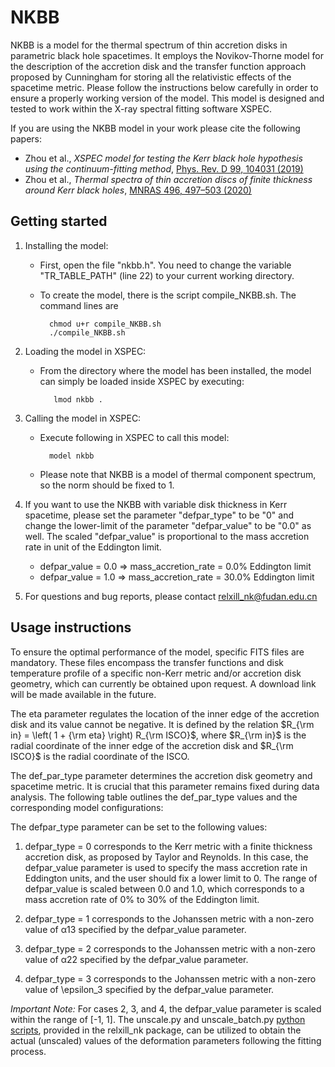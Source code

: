 # NKBB

NKBB is a model for the thermal spectrum of thin accretion disks in parametric black hole spacetimes. It employs the Novikov-Thorne model for the description of the accretion disk and the transfer function approach proposed by Cunningham for storing all the relativistic effects of the spacetime metric. Please follow the instructions below carefully in order to ensure a properly working version of the model. This model is designed and tested to work within the X-ray spectral fitting software XSPEC.   
    
If you are using the NKBB model in your work please cite the following papers:    
* Zhou et al., _XSPEC model for testing the Kerr black hole hypothesis using the continuum-fitting method_, [Phys. Rev. D 99, 104031 (2019)](https://doi.org/10.1103/PhysRevD.99.104031)
* Zhou et al., _Thermal spectra of thin accretion discs of finite thickness around Kerr black holes_, [MNRAS 496, 497–503 (2020)](https://doi.org/10.1093/mnras/staa1591)

## Getting started

1. Installing the model:    
    * First, open the file "nkbb.h". You need to change the variable 
    "TR_TABLE_PATH" (line 22) to your current working directory.
    * To create the model, there is the script compile_NKBB.sh. The command lines are
         
            chmod u+r compile_NKBB.sh
            ./compile_NKBB.sh

2. Loading the model in XSPEC:
    * From the directory where the model has been installed, the model can
    simply be loaded inside XSPEC by executing:
  
             lmod nkbb .

3. Calling the model in XSPEC:
    * Execute following in XSPEC to call this model:
     
            model nkbb
    * Please note that NKBB is a model of thermal component spectrum, so the
    norm should be fixed to 1.
    
4. If you want to use the NKBB with variable disk thickness in Kerr spacetime, 
    please set the parameter "defpar_type" to be "0" and change the lower-limit 
    of the parameter "defpar_value" to be "0.0" as well. The scaled "defpar_value"
    is proportional to the mass accretion rate in unit of the Eddington limit.    
    * defpar_value = 0.0 => mass_accretion_rate =  0.0% Eddington limit    
    * defpar_value = 1.0 => mass_accretion_rate = 30.0% Eddington limit   
   
5. For questions and bug reports, please contact <relxill_nk@fudan.edu.cn>

## Usage instructions

To ensure the optimal performance of the model, specific FITS files are mandatory. These files encompass the transfer functions and disk temperature profile of a specific non-Kerr metric and/or accretion disk geometry, which can currently be obtained upon request. A download link will be made available in the future.

The eta parameter regulates the location of the inner edge of the accretion disk and its value cannot be negative. It is defined by the relation $R_{\rm in} = \left( 1 + {\rm eta} \right) R_{\rm ISCO}$, where $R_{\rm in}$ is the radial coordinate of the inner edge of the accretion disk and $R_{\rm ISCO}$ is the radial coordinate of the ISCO.

The def_par_type parameter determines the accretion disk geometry and spacetime metric. It is crucial that this parameter remains fixed during data analysis. The following table outlines the def_par_type values and the corresponding model configurations:

The defpar_type parameter can be set to the following values:

1. defpar_type = 0 corresponds to the Kerr metric with a finite thickness accretion disk, as proposed by Taylor and Reynolds. In this case, the defpar_value parameter is used to specify the mass accretion rate in Eddington units, and the user should fix a lower limit to 0. The range of defpar_value is scaled between 0.0 and 1.0, which corresponds to a mass accretion rate of 0% to 30% of the Eddington limit.    
 
2. defpar_type = 1 corresponds to the Johanssen metric with a non-zero value of α13 specified by the defpar_value parameter.    
 
3. defpar_type = 2 corresponds to the Johanssen metric with a non-zero value of α22 specified by the defpar_value parameter.    
 
4. defpar_type = 3 corresponds to the Johanssen metric with a non-zero value of \epsilon_3 specified by the defpar_value parameter.    
    
*Important Note:* For cases 2, 3, and 4, the defpar_value parameter is scaled within the range of [-1, 1]. The unscale.py and unscale_batch.py [python scripts](https://github.com/ABHModels/relxill_nk/tree/main/unscale_v1.2.4), provided in the relxill_nk package, can be utilized to obtain the actual (unscaled) values of the deformation parameters following the fitting process.

